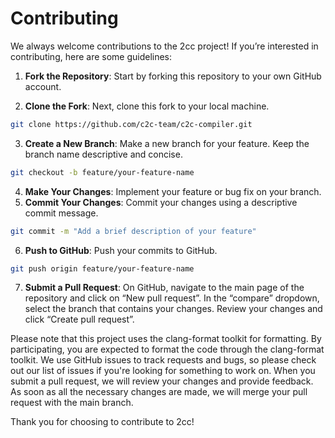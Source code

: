 # Contributing

We always welcome contributions to the 2cc project! If you’re interested in contributing, here are some guidelines:

1. **Fork the Repository**: Start by forking this repository to your own GitHub account.

2. **Clone the Fork**: Next, clone this fork to your local machine.
```bash
git clone https://github.com/c2c-team/c2c-compiler.git
```

3. **Create a New Branch**: Make a new branch for your feature. Keep the branch name descriptive and concise.
```bash
git checkout -b feature/your-feature-name
```

4. **Make Your Changes**: Implement your feature or bug fix on your branch.
5. **Commit Your Changes**: Commit your changes using a descriptive commit message.
```bash
git commit -m "Add a brief description of your feature"
```

6. **Push to GitHub**: Push your commits to GitHub.
```bash
git push origin feature/your-feature-name
```

7. **Submit a Pull Request**: On GitHub, navigate to the main page of the repository and click on “New pull request”. In the “compare” dropdown, select the branch that contains your changes. Review your changes and click “Create pull request”.

Please note that this project uses the clang-format toolkit for formatting. By participating, you are expected to format the code through the clang-format toolkit.
We use GitHub issues to track requests and bugs, so please check out our list of issues if you're looking for something to work on.
When you submit a pull request, we will review your changes and provide feedback. As soon as all the necessary changes are made, we will merge your pull request with the main branch.

Thank you for choosing to contribute to 2cc!
